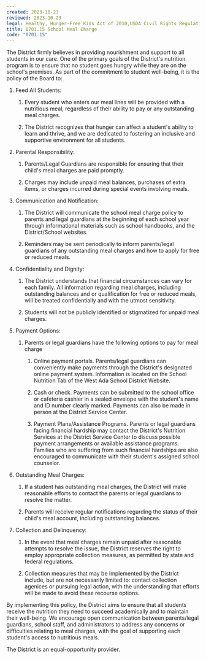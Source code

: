 ```yaml
---
created: 2023-10-23
reviewed: 2023-10-23
legal: Healthy, Hunger-Free Kids Act of 2010,USDA Civil Rights Regulations and Policies
title: 0701.15 School Meal Charge
code: "0701.15"
---
```


The District firmly believes in providing nourishment and support to all students in our care. One of the primary goals of the District's nutrition program is to ensure that no student goes hungry while they are on the school's premises. As part of the commitment to student well-being, it is the policy of the Board to:

1. Feed All Students:

    1. Every student who enters our meal lines will be provided with a nutritious meal, regardless of their ability to pay or any outstanding meal charges.

    1. The District recognizes that hunger can affect a student's ability to learn and thrive, and we are dedicated to fostering an inclusive and supportive environment for all students.

2. Parental Responsibility:

    1. Parents/Legal Guardians are responsible for ensuring that their child's meal charges are paid promptly.

    1. Charges may include unpaid meal balances, purchases of extra items, or charges incurred during special events involving meals.

3. Communication and Notification:

    1. The District will communicate the school meal charge policy to parents and legal guardians at the beginning of each school year through informational materials such as school handbooks, and the District/School websites.

    1. Reminders may be sent periodically to inform parents/legal guardians of any outstanding meal charges and how to apply for free or reduced meals.

4. Confidentiality and Dignity:

    1. The District understands that financial circumstances can vary for each family. All information regarding meal charges, including outstanding balances and or qualification for free or reduced meals, will be treated confidentially and with the utmost sensitivity.

    1. Students will not be publicly identified or stigmatized for unpaid meal charges.

5. Payment Options:

    1. Parents or legal guardians have the following options to pay for meal charge

        1. Online payment portals. Parents/legal guardians can conveniently make payments through the District's designated online payment system. Information is located on the School Nutrition Tab of the West Ada School District Website.

        1. Cash or check. Payments can be submitted to the school office or cafeteria cashier in a sealed envelope with the student's name and ID number clearly marked. Payments can also be made in person at the District Service Center.

        1. Payment Plans/Assistance Programs. Parents or legal guardians facing financial hardship may contact the District's Nutrition Services at the District Service Center to discuss possible payment arrangements or available assistance programs. Families who are suffering from such financial hardships are also encouraged to communicate with their student's assigned school counselor.

6. Outstanding Meal Charges:

    1. If a student has outstanding meal charges, the District will make reasonable efforts to contact the parents or legal guardians to resolve the matter.

    1. Parents will receive regular notifications regarding the status of their child's meal account, including outstanding balances.

7. Collection and Delinquency:

    1. In the event that meal charges remain unpaid after reasonable attempts to resolve the issue, the District reserves the right to employ appropriate collection measures, as permitted by state and federal regulations.

    1. Collection measures that may be implemented by the District include, but are not necessarily limited to: contact collection agenices or pursuing legal action, with the understanding that efforts will be made to avoid these recourse options.

By implementing this policy, the District aims to ensure that all students receive the nutrition they need to succeed academically and to maintain their well-being. We encourage open communication between parents/legal guardians, school staff, and administrators to address any concerns or difficulties relating to meal charges, with the goal of supporting each student's access to nutritious meals.

The District is an equal-opportunity provider.
